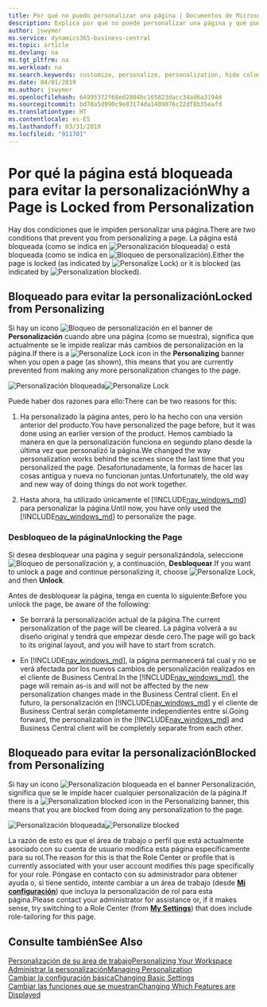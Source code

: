 ```yaml
---
title: Por qué no puedo personalizar una página | Documentos de Microsoft
description: Explica por qué no puede personalizar una página y qué puede hacer para desbloquearla.
author: jswymer
ms.service: dynamics365-business-central
ms.topic: article
ms.devlang: na
ms.tgt_pltfrm: na
ms.workload: na
ms.search.keywords: customize, personalize, personalization, hide columns, remove fields, move fields
ms.date: 04/01/2019
ms.author: jswymer
ms.openlocfilehash: 64995372f68ed2804bc165823dacc34ad6a3194d
ms.sourcegitcommit: bd78a5d990c9e83174da1409076c22df8b35eafd
ms.translationtype: HT
ms.contentlocale: es-ES
ms.lasthandoff: 03/31/2019
ms.locfileid: "911701"
---
```

# <a name="why-a-page-is-locked-from-personalization"></a><span data-ttu-id="b137e-103">Por qué la página está bloqueada para evitar la personalización</span><span class="sxs-lookup"><span data-stu-id="b137e-103">Why a Page is Locked from Personalization</span></span>

<span data-ttu-id="b137e-104">Hay dos condiciones que le impiden personalizar una página.</span><span class="sxs-lookup"><span data-stu-id="b137e-104">There are two conditions that prevent you from personalizing a page.</span></span> <span data-ttu-id="b137e-105">La página está bloqueada (como se indica en ![Personalización bloqueada](media/personalization-lock-icon.png "Personalización bloqueada")) o está bloqueada (como se indica en ![Bloqueo de personalización](media/personalization-blocked-icon.png "Bloqueo de personalización")).</span><span class="sxs-lookup"><span data-stu-id="b137e-105">Either the page is locked (as indicated by ![Personalize Lock](media/personalization-lock-icon.png "Personalize lock")) or it is blocked (as indicated by ![Personalization blocked](media/personalization-blocked-icon.png "Personalization blocked")).</span></span>

## <a name="locked-from-personalizing"></a><span data-ttu-id="b137e-106">Bloqueado para evitar la personalización</span><span class="sxs-lookup"><span data-stu-id="b137e-106">Locked from Personalizing</span></span>

<span data-ttu-id="b137e-107">Si hay un icono ![Bloqueo de personalización](media/personalization-lock-icon.png "Bloqueo de personalización") en el banner de **Personalización** cuando abre una página (como se muestra), significa que actualmente se le impide realizar más cambios de personalización en la página.</span><span class="sxs-lookup"><span data-stu-id="b137e-107">If there is a ![Personalize Lock](media/personalization-lock-icon.png "Personalize lock") icon in the **Personalizing** banner when you open a page (as shown), this means that you are currently prevented from making any more personalization changes to the page.</span></span>

<span data-ttu-id="b137e-108">![Personalización bloqueada](media/personalization-locked.png "Personalización bloqueada")</span><span class="sxs-lookup"><span data-stu-id="b137e-108">![Personalize Lock](media/personalization-locked.png "Personalize lock")</span></span>


<!-- This is because we changed the way personalization works behind the scenes since the last time that you personalized the page. Unfortunately, the old way and new of doing things do not work together.

The page currently includes the last personalization changes that you made. If you want to continue personalizing the page, then you can choose the lock icon and then **Unlock**. Just be aware that if you choose to unlock the page, the current personalization of the page will be cleared, and you will have to start from scratch.
-->

<span data-ttu-id="b137e-109">Puede haber dos razones para ello:</span><span class="sxs-lookup"><span data-stu-id="b137e-109">There can be two reasons for this:</span></span>

1. <span data-ttu-id="b137e-110">Ha personalizado la página antes, pero lo ha hecho con una versión anterior del producto.</span><span class="sxs-lookup"><span data-stu-id="b137e-110">You have personalized the page before, but it was done using an earlier version of the product.</span></span> <span data-ttu-id="b137e-111">Hemos cambiado la manera en que la personalización funciona en segundo plano desde la última vez que personalizó la página.</span><span class="sxs-lookup"><span data-stu-id="b137e-111">We changed the way personalization works behind the scenes since the last time that you personalized the page.</span></span> <span data-ttu-id="b137e-112">Desafortunadamente, la formas de hacer las cosas antigua y nueva no funcionan juntas.</span><span class="sxs-lookup"><span data-stu-id="b137e-112">Unfortunately, the old way and new way of doing things do not work together.</span></span>

2. <span data-ttu-id="b137e-113">Hasta ahora, ha utilizado únicamente el [!INCLUDE[nav_windows_md](includes/nav_windows_md.md)] para personalizar la página.</span><span class="sxs-lookup"><span data-stu-id="b137e-113">Until now, you have only used the [!INCLUDE[nav_windows_md](includes/nav_windows_md.md)] to personalize the page.</span></span>

### <a name="unlocking-the-page"></a><span data-ttu-id="b137e-114">Desbloqueo de la página</span><span class="sxs-lookup"><span data-stu-id="b137e-114">Unlocking the Page</span></span>

<span data-ttu-id="b137e-115">Si desea desbloquear una página y seguir personalizándola, seleccione ![Bloqueo de personalización](media/personalization-lock-icon.png "Bloqueo de personalización") y, a continuación, **Desbloquear**.</span><span class="sxs-lookup"><span data-stu-id="b137e-115">If you want to unlock a page and continue personalizing it, choose ![Personalize Lock](media/personalization-lock-icon.png "Personalize lock"), and then **Unlock**.</span></span>  

<span data-ttu-id="b137e-116">Antes de desbloquear la página, tenga en cuenta lo siguiente:</span><span class="sxs-lookup"><span data-stu-id="b137e-116">Before you unlock the page, be aware of the following:</span></span>

- <span data-ttu-id="b137e-117">Se borrará la personalización actual de la página.</span><span class="sxs-lookup"><span data-stu-id="b137e-117">The current personalization of the page will be cleared.</span></span> <span data-ttu-id="b137e-118">La página volverá a su diseño original y tendrá que empezar desde cero.</span><span class="sxs-lookup"><span data-stu-id="b137e-118">The page will go back to its original layout, and you will have to start from scratch.</span></span>

- <span data-ttu-id="b137e-119">En [!INCLUDE[nav_windows_md](includes/nav_windows_md.md)], la página permanecerá tal cual y no se verá afectada por los nuevos cambios de personalización realizados en el cliente de Business Central.</span><span class="sxs-lookup"><span data-stu-id="b137e-119">In the [!INCLUDE[nav_windows_md](includes/nav_windows_md.md)], the page will remain as-is and will not be affected by the new personalization changes made in the Business Central client.</span></span> <span data-ttu-id="b137e-120">En el futuro, la personalización en [!INCLUDE[nav_windows_md](includes/nav_windows_md.md)] y el cliente de Business Central serán completamente independientes entre sí.</span><span class="sxs-lookup"><span data-stu-id="b137e-120">Going forward, the personalization in the [!INCLUDE[nav_windows_md](includes/nav_windows_md.md)] and Business Central client will be completely separate from each other.</span></span>

## <a name="blocked-from-personalizing"></a><span data-ttu-id="b137e-121">Bloqueado para evitar la personalización</span><span class="sxs-lookup"><span data-stu-id="b137e-121">Blocked from Personalizing</span></span>

<span data-ttu-id="b137e-122">Si hay un icono ![Personalización bloqueada](media/personalization-blocked-icon.png "Personalización bloqueada") en el banner Personalización, significa que se le impide hacer cualquier personalización de la página.</span><span class="sxs-lookup"><span data-stu-id="b137e-122">If there is a ![Personalization blocked](media/personalization-blocked-icon.png "Personalization blocked") icon in the Personalizing banner, this means that you are blocked from doing any personalization to the page.</span></span>

<span data-ttu-id="b137e-123">![Personalización bloqueada](media/personalization-blocked.png "Bloqueo de personalización")</span><span class="sxs-lookup"><span data-stu-id="b137e-123">![Personalize blocked](media/personalization-blocked.png "Personalize lock")</span></span>

<span data-ttu-id="b137e-124">La razón de esto es que el área de trabajo o perfil que está actualmente asociado con su cuenta de usuario modifica esta página específicamente para su rol.</span><span class="sxs-lookup"><span data-stu-id="b137e-124">The reason for this is that the Role Center or profile that is currently associated with your user account modifies this page specifically for your role.</span></span> <span data-ttu-id="b137e-125">Póngase en contacto con su administrador para obtener ayuda o, si tiene sentido, intente cambiar a un área de trabajo (desde [**Mi configuración**](https://businesscentral.dynamics.com?page=9176 "Vaya directamente a la página de configuración del usuario en Business Central")) que incluya la personalización de rol para esta página.</span><span class="sxs-lookup"><span data-stu-id="b137e-125">Please contact your administrator for assistance or, if it makes sense, try switching to a Role Center (from  [**My Settings**](https://businesscentral.dynamics.com?page=9176 "Go directly to your user settings page in Business Central")) that does include role-tailoring for this page.</span></span>

## <a name="see-also"></a><span data-ttu-id="b137e-126">Consulte también</span><span class="sxs-lookup"><span data-stu-id="b137e-126">See Also</span></span>
[<span data-ttu-id="b137e-127">Personalización de su área de trabajo</span><span class="sxs-lookup"><span data-stu-id="b137e-127">Personalizing Your Workspace</span></span>](ui-personalization-manage.md)  
[<span data-ttu-id="b137e-128">Administrar la personalización</span><span class="sxs-lookup"><span data-stu-id="b137e-128">Managing Personalization</span></span>](ui-personalization-manage.md)  
[<span data-ttu-id="b137e-129">Cambiar la configuración básica</span><span class="sxs-lookup"><span data-stu-id="b137e-129">Changing Basic Settings</span></span>](ui-change-basic-settings.md)  
[<span data-ttu-id="b137e-130">Cambiar las funciones que se muestran</span><span class="sxs-lookup"><span data-stu-id="b137e-130">Changing Which Features are Displayed</span></span>](ui-experiences.md)  
